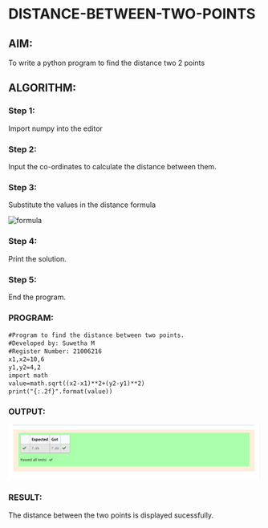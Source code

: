 # DISTANCE-BETWEEN-TWO-POINTS

## AIM:
To write a python program to find the distance two 2 points
## ALGORITHM:
### Step 1: 
Import numpy into the editor
### Step 2: 
Input the co-ordinates to calculate the distance between them.
### Step 3: 
Substitute the values in the distance formula 

 ![formula](/formula.jpg)
### Step 4: 
Print the solution.
### Step 5: 
End the program.

### PROGRAM:
~~~
#Program to find the distance between two points.
#Developed by: Suwetha M
#Register Number: 21006216
x1,x2=10,6
y1,y2=4,2
import math
value=math.sqrt((x2-x1)**2+(y2-y1)**2)
print("{:.2f}".format(value))
~~~
### OUTPUT:
![output](ex3.png)

### RESULT:
The distance between the two points is displayed sucessfully.